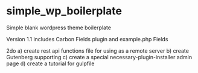 # simple_wp_boilerplate

Simple blank wordpress theme boilerplate

Version 1.1 includes Carbon Fields plugin and example.php Fields

2do
a) create rest api functions file for using as a remote server
b) create Gutenberg supporting
с) create a special necessary-plugin-installer admin page
d) create a tutorial for gulpfile
